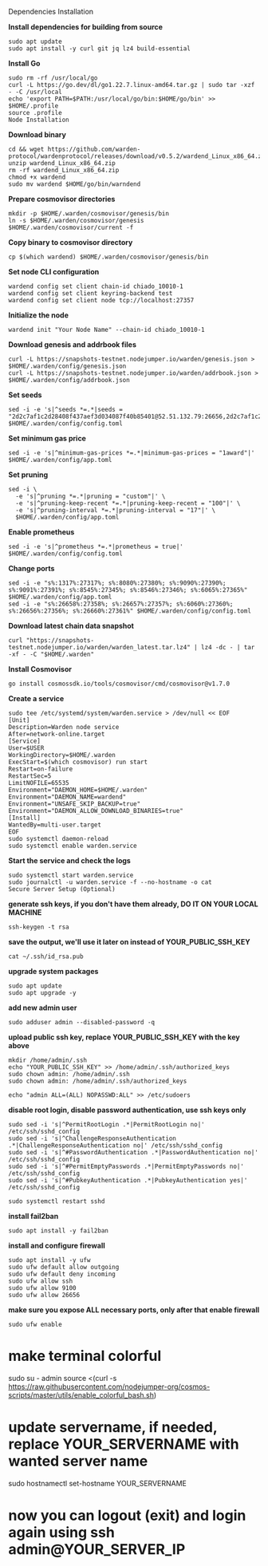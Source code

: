 Dependencies Installation

**Install dependencies for building from source**
```
sudo apt update
sudo apt install -y curl git jq lz4 build-essential
```

**Install Go**
```
sudo rm -rf /usr/local/go
curl -L https://go.dev/dl/go1.22.7.linux-amd64.tar.gz | sudo tar -xzf - -C /usr/local
echo 'export PATH=$PATH:/usr/local/go/bin:$HOME/go/bin' >> $HOME/.profile
source .profile
Node Installation
```

**Download binary**
```
cd && wget https://github.com/warden-protocol/wardenprotocol/releases/download/v0.5.2/wardend_Linux_x86_64.zip
unzip wardend_Linux_x86_64.zip
rm -rf wardend_Linux_x86_64.zip
chmod +x wardend
sudo mv wardend $HOME/go/bin/warndend
```

**Prepare cosmovisor directories**
```
mkdir -p $HOME/.warden/cosmovisor/genesis/bin
ln -s $HOME/.warden/cosmovisor/genesis $HOME/.warden/cosmovisor/current -f
```

**Copy binary to cosmovisor directory**
```
cp $(which wardend) $HOME/.warden/cosmovisor/genesis/bin
```

**Set node CLI configuration**
```
wardend config set client chain-id chiado_10010-1
wardend config set client keyring-backend test
wardend config set client node tcp://localhost:27357
```

**Initialize the node**
```
wardend init "Your Node Name" --chain-id chiado_10010-1
```

**Download genesis and addrbook files**
```
curl -L https://snapshots-testnet.nodejumper.io/warden/genesis.json > $HOME/.warden/config/genesis.json
curl -L https://snapshots-testnet.nodejumper.io/warden/addrbook.json > $HOME/.warden/config/addrbook.json
```

**Set seeds**
```
sed -i -e 's|^seeds *=.*|seeds = "2d2c7af1c2d28408f437aef3d034087f40b85401@52.51.132.79:26656,2d2c7af1c2d28408f437aef3d034087f40b85401@52.51.132.79:26656,5461e7642520a1f8427ffaa57f9d39cf345fcd47@54.72.190.0:26656"|' $HOME/.warden/config/config.toml
```

**Set minimum gas price**
```
sed -i -e 's|^minimum-gas-prices *=.*|minimum-gas-prices = "1award"|' $HOME/.warden/config/app.toml
```

**Set pruning**
```
sed -i \
  -e 's|^pruning *=.*|pruning = "custom"|' \
  -e 's|^pruning-keep-recent *=.*|pruning-keep-recent = "100"|' \
  -e 's|^pruning-interval *=.*|pruning-interval = "17"|' \
  $HOME/.warden/config/app.toml
```

**Enable prometheus**
```
sed -i -e 's|^prometheus *=.*|prometheus = true|' $HOME/.warden/config/config.toml
```
**Change ports**
```
sed -i -e "s%:1317%:27317%; s%:8080%:27380%; s%:9090%:27390%; s%:9091%:27391%; s%:8545%:27345%; s%:8546%:27346%; s%:6065%:27365%" $HOME/.warden/config/app.toml
sed -i -e "s%:26658%:27358%; s%:26657%:27357%; s%:6060%:27360%; s%:26656%:27356%; s%:26660%:27361%" $HOME/.warden/config/config.toml
```

**Download latest chain data snapshot**
```
curl "https://snapshots-testnet.nodejumper.io/warden/warden_latest.tar.lz4" | lz4 -dc - | tar -xf - -C "$HOME/.warden"
```

**Install Cosmovisor**
```
go install cosmossdk.io/tools/cosmovisor/cmd/cosmovisor@v1.7.0
```

**Create a service**
```
sudo tee /etc/systemd/system/warden.service > /dev/null << EOF
[Unit]
Description=Warden node service
After=network-online.target
[Service]
User=$USER
WorkingDirectory=$HOME/.warden
ExecStart=$(which cosmovisor) run start
Restart=on-failure
RestartSec=5
LimitNOFILE=65535
Environment="DAEMON_HOME=$HOME/.warden"
Environment="DAEMON_NAME=wardend"
Environment="UNSAFE_SKIP_BACKUP=true"
Environment="DAEMON_ALLOW_DOWNLOAD_BINARIES=true"
[Install]
WantedBy=multi-user.target
EOF
sudo systemctl daemon-reload
sudo systemctl enable warden.service
```

**Start the service and check the logs**
```
sudo systemctl start warden.service
sudo journalctl -u warden.service -f --no-hostname -o cat
Secure Server Setup (Optional)
```

**generate ssh keys, if you don't have them already, DO IT ON YOUR LOCAL MACHINE**
```
ssh-keygen -t rsa
```

**save the output, we'll use it later on instead of YOUR_PUBLIC_SSH_KEY**
```
cat ~/.ssh/id_rsa.pub
```

**upgrade system packages**
```
sudo apt update
sudo apt upgrade -y
```

**add new admin user**
```
sudo adduser admin --disabled-password -q
```

**upload public ssh key, replace YOUR_PUBLIC_SSH_KEY with the key above**
```
mkdir /home/admin/.ssh
echo "YOUR_PUBLIC_SSH_KEY" >> /home/admin/.ssh/authorized_keys
sudo chown admin: /home/admin/.ssh
sudo chown admin: /home/admin/.ssh/authorized_keys

echo "admin ALL=(ALL) NOPASSWD:ALL" >> /etc/sudoers
```

**disable root login, disable password authentication, use ssh keys only**
```
sudo sed -i 's|^PermitRootLogin .*|PermitRootLogin no|' /etc/ssh/sshd_config
sudo sed -i 's|^ChallengeResponseAuthentication .*|ChallengeResponseAuthentication no|' /etc/ssh/sshd_config
sudo sed -i 's|^#PasswordAuthentication .*|PasswordAuthentication no|' /etc/ssh/sshd_config
sudo sed -i 's|^#PermitEmptyPasswords .*|PermitEmptyPasswords no|' /etc/ssh/sshd_config
sudo sed -i 's|^#PubkeyAuthentication .*|PubkeyAuthentication yes|' /etc/ssh/sshd_config

sudo systemctl restart sshd
```

**install fail2ban**
```
sudo apt install -y fail2ban
```

**install and configure firewall**
```
sudo apt install -y ufw
sudo ufw default allow outgoing
sudo ufw default deny incoming
sudo ufw allow ssh
sudo ufw allow 9100
sudo ufw allow 26656
```

**make sure you expose ALL necessary ports, only after that enable firewall**
```
sudo ufw enable
```

# make terminal colorful
sudo su - admin
source <(curl -s https://raw.githubusercontent.com/nodejumper-org/cosmos-scripts/master/utils/enable_colorful_bash.sh)

# update servername, if needed, replace YOUR_SERVERNAME with wanted server name
sudo hostnamectl set-hostname YOUR_SERVERNAME

# now you can logout (exit) and login again using ssh admin@YOUR_SERVER_IP
